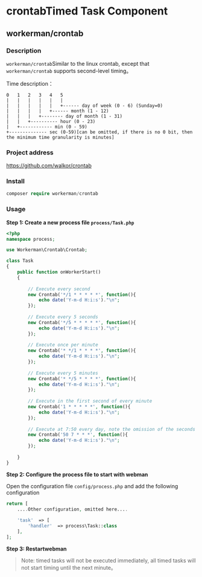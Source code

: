 # crontabTimed Task Component

## workerman/crontab

### Description

`workerman/crontab`Similar to the linux crontab, except that `workerman/crontab` supports second-level timing。

Time description：

```
0   1   2   3   4   5
|   |   |   |   |   |
|   |   |   |   |   +------ day of week (0 - 6) (Sunday=0)
|   |   |   |   +------ month (1 - 12)
|   |   |   +-------- day of month (1 - 31)
|   |   +---------- hour (0 - 23)
|   +------------ min (0 - 59)
+-------------- sec (0-59)[can be omitted, if there is no 0 bit, then the minimum time granularity is minutes]
```

### Project address

https://github.com/walkor/crontab
  
### Install
 
```php
composer require workerman/crontab
```
  
### Usage

**Step 1: Create a new process file `process/Task.php`**

```php
<?php
namespace process;

use Workerman\Crontab\Crontab;

class Task
{
    public function onWorkerStart()
    {
    
        // Execute every second
        new Crontab('*/1 * * * * *', function(){
            echo date('Y-m-d H:i:s')."\n";
        });
        
        // Execute every 5 seconds
        new Crontab('*/5 * * * * *', function(){
            echo date('Y-m-d H:i:s')."\n";
        });
        
        // Execute once per minute
        new Crontab('* */1 * * * *', function(){
            echo date('Y-m-d H:i:s')."\n";
        });
        
        // Execute every 5 minutes
        new Crontab('* */5 * * * *', function(){
            echo date('Y-m-d H:i:s')."\n";
        });
        
        // Execute in the first second of every minute
        new Crontab('1 * * * * *', function(){
            echo date('Y-m-d H:i:s')."\n";
        });
      
        // Execute at 7:50 every day, note the omission of the seconds bit here
        new Crontab('50 7 * * *', function(){
            echo date('Y-m-d H:i:s')."\n";
        });
        
    }
}
```
  
**Step 2: Configure the process file to start with webman**
  
Open the configuration file `config/process.php` and add the following configuration

```php
return [
    ....Other configuration, omitted here....
  
    'task'  => [
        'handler'  => process\Task::class
    ],
];
```
  
**Step 3: Restartwebman**

> Note: timed tasks will not be executed immediately, all timed tasks will not start timing until the next minute。


